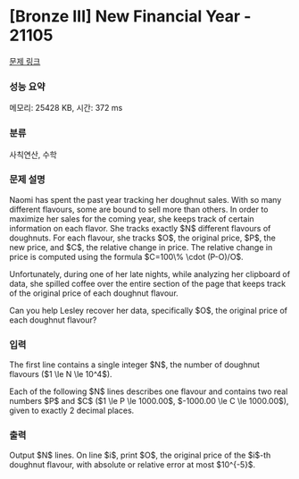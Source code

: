 # [Bronze III] New Financial Year - 21105 

[문제 링크](https://www.acmicpc.net/problem/21105) 

### 성능 요약

메모리: 25428 KB, 시간: 372 ms

### 분류

사칙연산, 수학

### 문제 설명

<p>Naomi has spent the past year tracking her doughnut sales. With so many different flavours, some are bound to sell more than others. In order to maximize her sales for the coming year, she keeps track of certain information on each flavor. She tracks exactly $N$ different flavours of doughnuts. For each flavour, she tracks $O$, the original price, $P$, the new price, and $C$, the relative change in price. The relative change in price is computed using the formula $C=100\% \cdot (P-O)/O$.</p>

<p>Unfortunately, during one of her late nights, while analyzing her clipboard of data, she spilled coffee over the entire section of the page that keeps track of the original price of each doughnut flavour.</p>

<p>Can you help Lesley recover her data, specifically $O$, the original price of each doughnut flavour?</p>

### 입력 

 <p>The first line contains a single integer $N$, the number of doughnut flavours ($1 \le N \le 10^4$).</p>

<p>Each of the following $N$ lines describes one flavour and contains two real numbers $P$ and $C$ ($1 \le P \le 1000.00$, $-1000.00 \le C \le 1000.00$), given to exactly 2 decimal places.</p>

### 출력 

 <p>Output $N$ lines. On line $i$, print $O$, the original price of the $i$-th doughnut flavour, with absolute or relative error at most $10^{-5}$.</p>

